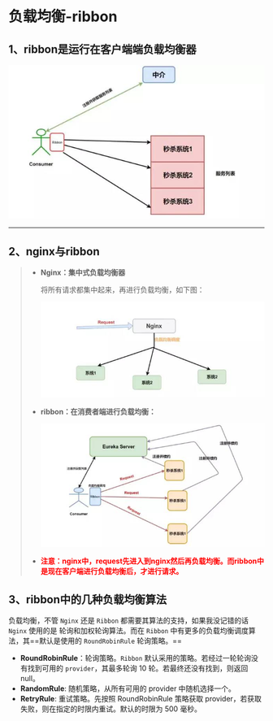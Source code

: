 # 负载均衡-ribbon



## 1、ribbon是运行在客户端端负载均衡器

![img](../PicSource/640-20200107152249120.jpeg)



------

## 2、nginx与ribbon

> - **Nginx：集中式负载均衡器**
>
>   将所有请求都集中起来，再进行负载均衡，如下图：
>
>   ![img](../PicSource/640-20200107152445636.jpeg)
>
> - **ribbon：在消费者端进行负载均衡：**
>
>   ![img](../PicSource/640-20200107152515068.jpeg)
>
> - **<font color='red'>注意：nginx中，request先进入到nginx然后再负载均衡。而ribbon中是现在客户端进行负载均衡后，才进行请求。</font>**



## 3、ribbon中的几种负载均衡算法

负载均衡，不管 `Nginx` 还是 `Ribbon` 都需要其算法的支持，如果我没记错的话 `Nginx` 使用的是 轮询和加权轮询算法。而在 `Ribbon` 中有更多的负载均衡调度算法，其==默认是使用的 `RoundRobinRule` 轮询策略。==

- **RoundRobinRule**：轮询策略。`Ribbon` 默认采用的策略。若经过一轮轮询没有找到可用的 `provider`，其最多轮询 10 轮。若最终还没有找到，则返回 null。
- **RandomRule**: 随机策略，从所有可用的 provider 中随机选择一个。
- **RetryRule**: 重试策略。先按照 RoundRobinRule 策略获取 provider，若获取失败，则在指定的时限内重试。默认的时限为 500 毫秒。